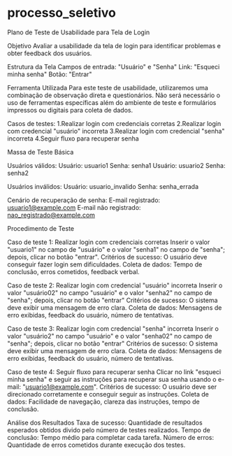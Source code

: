 # processo_seletivo

Plano de Teste de Usabilidade para Tela de Login

Objetivo
Avaliar a usabilidade da tela de login para identificar problemas e obter feedback dos usuários.

Estrutura da Tela
Campos de entrada: "Usuário" e "Senha"
Link: "Esqueci minha senha"
Botão: "Entrar"

Ferramenta Utilizada
Para este teste de usabilidade, utilizaremos uma combinação de observação direta e questionários. Não será necessário o uso de ferramentas específicas além do ambiente de teste e formulários impressos ou digitais para coleta de dados.


Casos de testes:
1.Realizar login com credenciais corretas
2.Realizar login com credencial "usuário" incorreta
3.Realizar login com credencial "senha" incorreta
4.Seguir fluxo para recuperar senha

Massa de Teste Básica

Usuários válidos:
Usuário: usuario1
Senha: senha1
Usuário: usuario2
Senha: senha2

Usuários inválidos:
Usuário: usuario_invalido
Senha: senha_errada

Cenário de recuperação de senha:
E-mail registrado: usuario1@example.com
E-mail não registrado: nao_registrado@example.com

Procedimento de Teste

Caso de teste 1: Realizar login com credenciais corretas
Inserir o valor "usuario1" no campo de "usuário" e o valor "senha1" no campo de "senha"; depois, clicar no botão "entrar".
Critérios de sucesso: O usuário deve conseguir fazer login sem dificuldades.
Coleta de dados: Tempo de conclusão, erros cometidos, feedback verbal.

Caso de teste 2: Realizar login com credencial "usuário" incorreta
Inserir o valor "usuário02" no campo "usuário" e o valor "senha2" no campo de "senha"; depois, clicar no botão "entrar"
Critérios de sucesso: O sistema deve exibir uma mensagem de erro clara.
Coleta de dados: Mensagens de erro exibidas, feedback do usuário, número de tentativas.

Caso de teste 3: Realizar login com credencial "senha" incorreta
Inserir o valor "usuário2" no campo "usuário" e o valor "senha02" no campo de "senha"; depois, clicar no botão "entrar"
Critérios de sucesso: O sistema deve exibir uma mensagem de erro clara.
Coleta de dados: Mensagens de erro exibidas, feedback do usuário, número de tentativas.

Caso de teste 4: Seguir fluxo para recuperar senha
Clicar no link "esqueci minha senha" e seguir as instruções para recuperar sua senha usando o e-mail: "usuario1@example.com".
Critérios de sucesso: O usuário deve ser direcionado corretamente e conseguir seguir as instruções.
Coleta de dados: Facilidade de navegação, clareza das instruções, tempo de conclusão.

Análise dos Resultados
Taxa de sucesso: Quantidade de resultados esperados obtidos divido pelo número de testes realizados.
Tempo de conclusão: Tempo médio para completar cada tarefa.
Número de erros: Quantidade de erros cometidos durante execução dos testes.




